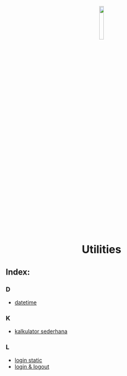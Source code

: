 <p align="center">
  <img width="15%" src="./../assets/images/phplogo.png" />
  <h1 align="center">Utilities</h1>
</p>

## Index:

### D

- [datetime](https://github.com/bellshade/PHP/tree/main/utilities/datetime)

### K

- [kalkulator sederhana](https://github.com/bellshade/PHP/tree/main/utilities/Kalkulator_sederhana)

### L

- [login static](https://github.com/bellshade/PHP/tree/main/utilities/Login_static)
- [login & logout](https://github.com/bellshade/PHP/tree/main/utilities/Login_Dan_Logout)


